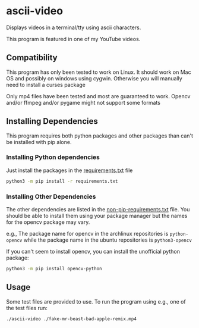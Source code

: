 # ascii-video
Displays videos in a terminal/tty using ascii characters.

This program is featured in one of my YouTube videos.

## Compatibility
This program has only been tested to work on Linux. It should work on Mac OS and possibly on windows using cygwin. Otherwise you will manually need to install a curses package

Only mp4 files have been tested and most are guaranteed to work. Opencv and/or ffmpeg and/or pygame might not support some formats


## Installing Dependencies
This program requires both python packages and other packages than can't be installed with pip alone.

### Installing Python dependencies
Just install the packages in the [requirements.txt](./requirements.txt) file
```sh
python3 -m pip install -r requirements.txt
```

### Installing Other Dependencies
The other dependencies are listed in the [non-pip-requirements.txt](./non-pip-requirements.txt) file. You should be able to install them using your package manager but the names for the opencv package may vary. 

e.g., The package name for opencv in the archlinux repositories is `python-opencv` while the package name in the ubuntu repositories is `python3-opencv`

If you can't seem to install opencv, you can install the unofficial python package:
```sh
python3 -m pip install opencv-python
```

## Usage
Some test files are provided to use. To run the program using e.g., one of the test files run:
```sh
./ascii-video ./fake-mr-beast-bad-apple-remix.mp4
```

